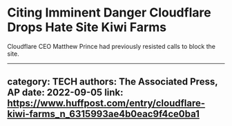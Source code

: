 # Citing Imminent Danger Cloudflare Drops Hate Site Kiwi Farms

Cloudflare CEO Matthew Prince had previously resisted calls to block the site.

---
category: TECH
authors: The Associated Press, AP
date: 2022-09-05
link: https://www.huffpost.com/entry/cloudflare-kiwi-farms_n_6315993ae4b0eac9f4ce0ba1
---
